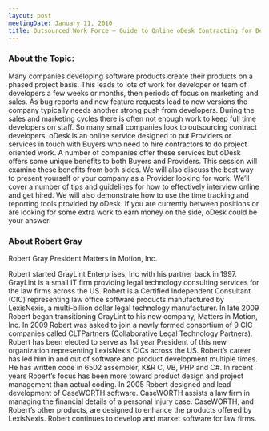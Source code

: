 ```yaml
---
layout: post
meetingDate: January 11, 2010
title: Outsourced Work Force – Guide to Online oDesk Contracting for Developers
---
```


### About the Topic: 

Many companies developing software products create their products on a phased project basis. This leads to lots of work for developer or team of developers a few weeks or months, then periods of focus on marketing and sales. As bug reports and new feature requests lead to new versions the company typically needs another strong push from developers. During the sales and marketing cycles there is often not enough work to keep full time developers on staff. So many small companies look to outsourcing contract developers.  oDesk is an online service designed to put Providers or services in touch with Buyers who need to hire contractors to do project oriented work. A number of companies offer these services but oDesk offers some unique benefits to both Buyers and Providers. This session will examine these benefits from both sides. We will also discuss the best way to present yourself or your company as a Provider looking for work. We’ll cover a number of tips and guidelines for how to effectively interview online and get hired. We will also demonstrate how to use the time tracking and reporting tools provided by oDesk.  If you are currently between positions or are looking for some extra work to earn money on the side, oDesk could be your answer. 

### About Robert Gray

Robert Gray 
President 
Matters in Motion, Inc. 
[](http://www.mattersinmotion.com)

Robert started GrayLint Enterprises, Inc with his partner back in 1997. GrayLint is a small IT firm providing legal technology consulting services for the law firms across the US. Robert is a Certified Independent Consultant (CIC) representing law office software products manufactured by LexisNexis, a multi-billion dollar legal technology manufacturer. In late 2009 Robert began transitioning GrayLint to his new company, Matters in Motion, Inc. In 2009 Robert was asked to join a newly formed consortium of 9 CIC companies called CLTPartners (Collaborative Legal Technology Partners). Robert has been elected to serve as 1st year President of this new organization representing LexisNexis CICs across the US.  Robert’s career has led him in and out of software and product development multiple times. He has written code in 6502 assembler, K&R C, VB, PHP and C#. In recent years Robert’s focus has been more toward product design and project management than actual coding.   In 2005 Robert designed and lead development of CaseWORTH software. CaseWORTH assists a law firm in managing the financial details of a personal injury case. CaseWORTH, and Robert’s other products, are designed to enhance the products offered by LexisNexis. Robert continues to develop and market software for law firms.